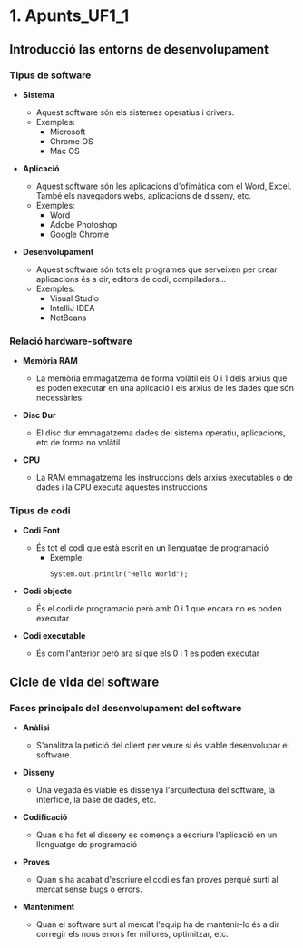 # 1. Apunts_UF1_1 

## Introducció las entorns de desenvolupament

### Tipus de software

- **Sistema** 
  - Aquest software són els sistemes operatius i drivers. 
  - Exemples: 
    - Microsoft
    - Chrome OS
    - Mac OS


- **Aplicació**
  - Aquest software són les aplicacions d'ofimàtica com el Word, Excel. També els navegadors webs, aplicacions de disseny, etc.
  - Exemples:
    - Word
    - Adobe Photoshop
    - Google Chrome


- **Desenvolupament**
  - Aquest software són tots els programes que serveixen per crear aplicacions és a dir, editors de codi, compiladors…
  - Exemples:
    - Visual Studio
    - IntelliJ IDEA
    - NetBeans
### Relació hardware-software

- **Memòria RAM**
  - La memòria emmagatzema de forma volàtil els 0 i 1 dels arxius que es poden executar en una aplicació i els arxius de les dades que són necessàries.
  


- **Disc Dur**
  - El disc dur emmagatzema dades del sistema operatiu, aplicacions, etc de forma no volàtil



- **CPU**
  - La RAM emmagatzema les instruccions dels arxius executables o de dades i la CPU executa aquestes instruccions
  
### Tipus de codi 

- **Codi Font**
  - És tot el codi que està escrit en un llenguatge de programació
    - Exemple:
        ~~~~
        System.out.println("Hello World");
        ~~~~



- **Codi objecte**
  - És el codi de programació però amb 0 i 1 que encara no es poden executar



- **Codi executable**
  - És com l'anterior però ara sí que els 0 i 1 es poden executar
  
## Cicle de vida del software


### Fases principals del desenvolupament del software 

- **Anàlisi**
  - S'analitza la petició del client per veure si és viable desenvolupar el software.



- **Disseny**
  - Una vegada és viable és dissenya l'arquitectura del software, la interfície, la base de dades, etc.



- **Codificació**
  - Quan s'ha fet el disseny es comença a escriure l'aplicació en un llenguatge de programació



- **Proves**
  - Quan s'ha acabat d'escriure el codi es fan proves perquè surti al mercat sense bugs o errors.



- **Manteniment**
  - Quan el software surt al mercat l'equip ha de mantenir-lo és a dir corregir els nous errors fer millores, optimitzar, etc.